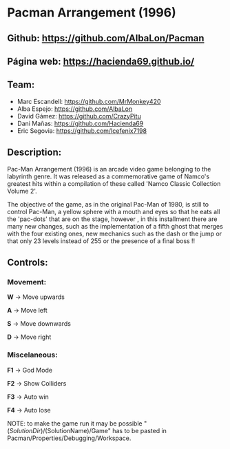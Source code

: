 # Pacman Arrangement (1996)

## **Github:** https://github.com/AlbaLon/Pacman

## **Página web:** https://hacienda69.github.io/

## **Team:** 
- Marc Escandell: https://github.com/MrMonkey420
- Alba Espejo: https://github.com/AlbaLon
- David Gámez: https://github.com/CrazyPitu
- Dani Mañas: https://github.com/Hacienda69
- Eric Segovia: https://github.com/Icefenix7198

## **Description:**
Pac-Man Arrangement (1996) is an arcade video game belonging to the labyrinth genre. It was released as a commemorative game of Namco's greatest hits within a compilation of these called 'Namco Classic Collection Volume 2'.

The objective of the game, as in the original Pac-Man of 1980, is still to control Pac-Man, a yellow sphere with a mouth and eyes so that he eats all the 'pac-dots' that are on the stage, however , in this installment there are many new changes, such as the implementation of a fifth ghost that merges with the four existing ones, new mechanics such as the dash or the jump or that only 23 levels instead of 255 or the presence of a final boss !!

## **Controls:**
### Movement:

**W** -> Move upwards

**A** -> Move left

**S** -> Move downwards

**D** -> Move right

### Miscelaneous:

**F1** -> God Mode

**F2** -> Show Colliders

**F3** -> Auto win

**F4** -> Auto lose


NOTE: to make the game run it may be possible "$(SolutionDir)/$(SolutionName)/Game" has to be pasted in Pacman/Properties/Debugging/Workspace.
